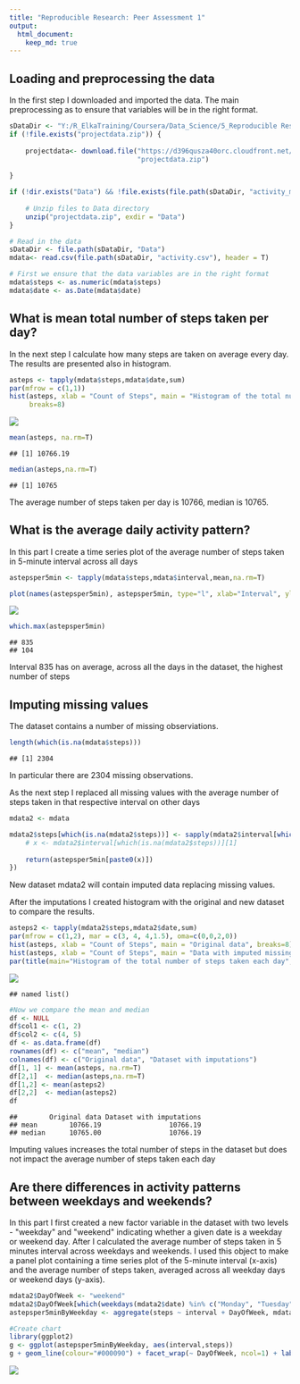 ```yaml
---
title: "Reproducible Research: Peer Assessment 1"
output: 
  html_document:
    keep_md: true
---
```





## Loading and preprocessing the data

In the first step I downloaded and imported the data. The main preprocessing as to ensure that variables will be in the right format.

```r
sDataDir <- "Y:/R_ElkaTraining/Coursera/Data_Science/5_Reproducible Research/Week2"
if (!file.exists("projectdata.zip")) {
    
    projectdata<- download.file("https://d396qusza40orc.cloudfront.net/repdata%2Fdata%2Factivity.zip", 
                                "projectdata.zip")
    
}

if (!dir.exists("Data") && !file.exists(file.path(sDataDir, "activity_monitoring_data.csv"))) {
    
    # Unzip files to Data directory
    unzip("projectdata.zip", exdir = "Data")
}

# Read in the data 
sDataDir <- file.path(sDataDir, "Data")
mdata<- read.csv(file.path(sDataDir, "activity.csv"), header = T) 

# First we ensure that the data variables are in the right format
mdata$steps <- as.numeric(mdata$steps)
mdata$date <- as.Date(mdata$date)
```

## What is mean total number of steps taken per day?

In the next step I calculate how many steps are taken on average every day. The results are presented also in histogram.   

```r
asteps <- tapply(mdata$steps,mdata$date,sum)
par(mfrow = c(1,1))
hist(asteps, xlab = "Count of Steps", main = "Histogram of the total number of steps taken each day", 
     breaks=8)
```

![](RR_Markup_Document_files/figure-html/step1-1.png)<!-- -->

```r
mean(asteps, na.rm=T)
```

```
## [1] 10766.19
```

```r
median(asteps,na.rm=T)
```

```
## [1] 10765
```
The average number of steps taken per day is 10766, median is 10765.  

## What is the average daily activity pattern?

In this part I create a time series plot of the average number of steps taken in 5-minute interval 
across all days


```r
astepsper5min <- tapply(mdata$steps,mdata$interval,mean,na.rm=T) 

plot(names(astepsper5min), astepsper5min, type="l", xlab="Interval", ylab="Steps", main="Average number of steps taken in each 5min interval")
```

![](RR_Markup_Document_files/figure-html/step2-1.png)<!-- -->

```r
which.max(astepsper5min)
```

```
## 835 
## 104
```
Interval 835 has on average, across all the days in the dataset, the highest number of steps

## Imputing missing values
The dataset contains a number of missing observiations. 

```r
length(which(is.na(mdata$steps)))
```

```
## [1] 2304
```
In particular there are 2304 missing observations. 

As the next step I replaced all missing values with the average number of steps taken in that respective interval on other days   

```r
mdata2 <- mdata

mdata2$steps[which(is.na(mdata2$steps))] <- sapply(mdata2$interval[which(is.na(mdata2$steps))], function(x) {
    # x <- mdata2$interval[which(is.na(mdata2$steps))][1]
    
    return(astepsper5min[paste0(x)])
})
```
New dataset mdata2 will contain imputed data replacing missing values. 

After the imputations I created histogram with the original and new dataset to compare the results. 

```r
asteps2 <- tapply(mdata2$steps,mdata2$date,sum)
par(mfrow = c(1,2), mar = c(3, 4, 4,1.5), oma=c(0,0,2,0))
hist(asteps, xlab = "Count of Steps", main = "Original data", breaks=8)
hist(asteps, xlab = "Count of Steps", main = "Data with imputed missing values", breaks=8)
par(title(main="Histogram of the total number of steps taken each day", outer=T, cex=1.5))
```

![](RR_Markup_Document_files/figure-html/step5-1.png)<!-- -->

```
## named list()
```

```r
#Now we compare the mean and median
df <- NULL
df$col1 <- c(1, 2)
df$col2 <- c(4, 5)
df <- as.data.frame(df)
rownames(df) <- c("mean", "median")
colnames(df) <- c("Original data", "Dataset with imputations")
df[1, 1] <- mean(asteps, na.rm=T)
df[2,1]  <- median(asteps,na.rm=T)
df[1,2] <- mean(asteps2)
df[2,2]  <- median(asteps2)
df
```

```
##        Original data Dataset with imputations
## mean        10766.19                 10766.19
## median      10765.00                 10766.19
```
Imputing values increases the total number of steps in the dataset but does not impact the average number of steps taken each day

## Are there differences in activity patterns between weekdays and weekends?

In this part I first created a new factor variable in the dataset with two levels - "weekday" and "weekend" indicating whether a given date is a weekday or weekend day.
After I calculated the average number of steps taken in 5 minutes interval across weekdays and weekends.
I used this object to make a panel plot containing a time series plot of the 5-minute interval (x-axis) and the average number of steps taken, averaged across all weekday days or weekend days (y-axis). 

```r
mdata2$DayOfWeek <- "weekend"
mdata2$DayOfWeek[which(weekdays(mdata2$date) %in% c("Monday", "Tuesday", "Wednesday","Thursday","Friday"))] <- "weekday" 
astepsper5minByWeekday <- aggregate(steps ~ interval + DayOfWeek, mdata2, mean) 

#Create chart
library(ggplot2)
g <- ggplot(astepsper5minByWeekday, aes(interval,steps))
g + geom_line(colour="#000090") + facet_wrap(~ DayOfWeek, ncol=1) + labs(y = "Number of steps") +labs(title = "Average number of steps taken in each 5min interval")
```

![](RR_Markup_Document_files/figure-html/step6-1.png)<!-- -->



